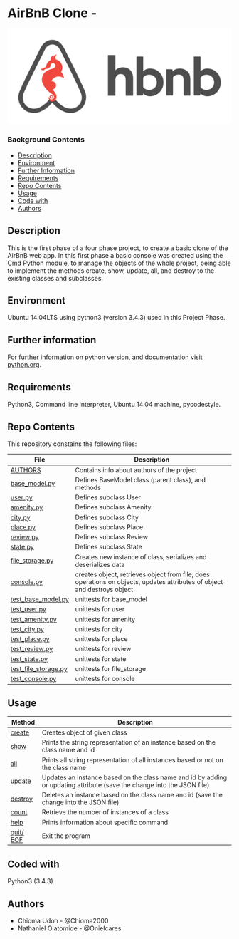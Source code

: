 # AirBnB Clone - 

![AirBnB console](./hbnb_logo.png)

### Background Contents

- [Description](#Description)
- [Environment](#Environment)
- [Further Information](#Furtherinformation)
- [Requirements](#Requirements)
- [Repo Contents](#FileContents)
- [Usage](#Usage)
- [Code with](#Built-with)
- [Authors](#Authors)

## Description

This is the first phase of a four phase project, to create a basic clone of the AirBnB web app. In this first phase a basic console was created using the Cmd Python module, to manage the objects of the whole project, being able to implement the methods create, show, update, all, and destroy to the existing classes and subclasses.

## Environment

Ubuntu 14.04LTS using python3 (version 3.4.3) used in this  Project Phase.

## Further information

For further information on python version, and documentation visit [python.org](https://www.python.org/).

## Requirements

Python3, Command line interpreter, Ubuntu 14.04 machine, pycodestyle.

## Repo Contents

This repository constains the following files:

| **File**                                                                     | **Description**                                                                                                          |
| ---------------------------------------------------------------------------- | ------------------------------------------------------------------------------------------------------------------------ |
| [AUTHORS](./AUTHORS)                                                         | Contains info about authors of the project                                                                               |
| [base_model.py](./models/base_model.py)                                      | Defines BaseModel class (parent class), and methods                                                                      |
| [user.py](./models/user.py)                                                  | Defines subclass User                                                                                                    |
| [amenity.py](./models/amenity.py)                                            | Defines subclass Amenity                                                                                                 |
| [city.py](./models/city.py)                                                  | Defines subclass City                                                                                                    |
| [place.py](./models/place.py)                                                | Defines subclass Place                                                                                                   |
| [review.py](./models/review.py)                                              | Defines subclass Review                                                                                                  |
| [state.py](./models/state.py)                                                | Defines subclass State                                                                                                   |
| [file_storage.py](./models/engine/file_storage.py)                           | Creates new instance of class, serializes and deserializes data                                                          |
| [console.py](./console.py)                                                   | creates object, retrieves object from file, does operations on objects, updates attributes of object and destroys object |
| [test_base_model.py](./tests/test_models/test_base_model.py)                 | unittests for base_model                                                                                                 |
| [test_user.py](./tests/test_models/test_user.py)                             | unittests for user                                                                                                       |
| [test_amenity.py](./tests/test_models/test_amenity.py)                       | unittests for amenity                                                                                                    |
| [test_city.py](./tests/test_models/test_city.py)                             | unittests for city                                                                                                       |
| [test_place.py](./tests/test_models/test_place.py)                           | unittests for place                                                                                                      |
| [test_review.py](./tests/test_models/test_review.py)                         | unittests for review                                                                                                     |
| [test_state.py](./tests/test_models/test_state.py)                           | unittests for state                                                                                                      |
| [test_file_storage.py](./tests/test_models/test_engine/test_file_storage.py) | unittests for file_storage                                                                                               |
| [test_console.py](./tests/test_console.py)                                   | unittests for console                                                                                                    |

## Usage

| **Method**                | **Description**                                                                                                         |
| ------------------------- | ----------------------------------------------------------------------------------------------------------------------- |
| [create](./console.py)    | Creates object of given class                                                                                           |
| [show](./console.py)      | Prints the string representation of an instance based on the class name and id                                          |
| [all](./console.py)       | Prints all string representation of all instances based or not on the class name                                        |
| [update](./console.py)    | Updates an instance based on the class name and id by adding or updating attribute (save the change into the JSON file) |
| [destroy](./console.py)   | Deletes an instance based on the class name and id (save the change into the JSON file)                                 |
| [count](./console.py)     | Retrieve the number of instances of a class                                                                             |
| [help](./console.py)      | Prints information about specific command                                                                               |
| [quit/ EOF](./console.py) | Exit the program                                                                   

## Coded with

Python3 (3.4.3)

## Authors

- Chioma Udoh - @Chioma2000
- Nathaniel Olatomide - @Onielcares
